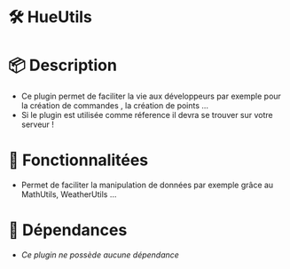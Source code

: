 # 🛠️ HueUtils

# 📦 Description

- Ce plugin permet de faciliter la vie aux développeurs par exemple pour la création de commandes , la création de points …
- Si le plugin est utilisée comme réference il devra se trouver sur votre serveur !

#  🧰 Fonctionnalitées

- Permet de faciliter la manipulation de données par exemple grâce au MathUtils, WeatherUtils …


# 📜 Dépendances

- *Ce plugin ne possède aucune dépendance*
